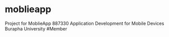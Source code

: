 # moblieapp
Project for MoblieApp 887330 Application Development for Mobile Devices
Burapha University
#Member


